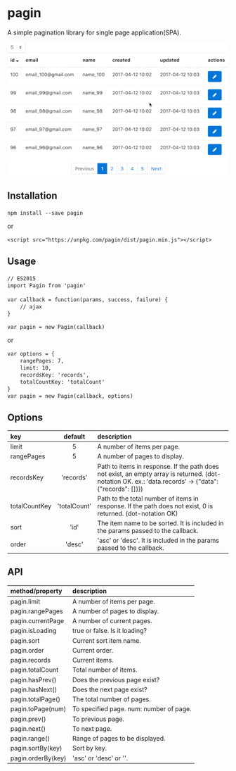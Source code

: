 # pagin

A simple pagination library for single page application(SPA).

![demo](./assets/demo.gif)

## Installation

```
npm install --save pagin
```

or

```
<script src="https://unpkg.com/pagin/dist/pagin.min.js"></script>
```

## Usage

```
// ES2015
import Pagin from 'pagin'

var callback = function(params, success, failure) {
    // ajax
}
```

```
var pagin = new Pagin(callback)
```

or

```
var options = {
    rangePages: 7,
    limit: 10,
    recordsKey: 'records',
    totalCountKey: 'totalCount'
}
var pagin = new Pagin(callback, options)
```

## Options

| key           |   default    | description                                                                                                                                                   |
|:--------------|:------------:|:--------------------------------------------------------------------------------------------------------------------------------------------------------------|
| limit         |      5       | A number of items per page.                                                                                                                                   |
| rangePages    |      5       | A number of pages to display.                                                                                                                                 |
| recordsKey    |  'records'   | Path to items in response. If the path does not exist, an empty array is returned. (dot-notation OK. ex.: 'data.records' -> {"data": {"records": [<items>]}}) |
| totalCountKey | 'totalCount' | Path to the total number of items in response. If the path does not exist, 0 is returned. (dot-notation OK)                                                   |
| sort          |     'id'     | The item name to be sorted. It is included in the params passed to the callback.                                                                              |
| order         |    'desc'    | 'asc' or 'desc'. It is included in the params passed to the callback.                                                                                         |

## API

| method/property    | description                             |
|:-------------------|:----------------------------------------|
| pagin.limit        | A number of items per page.             |
| pagin.rangePages   | A number of pages to display.           |
| pagin.currentPage  | A number of current pages.              |
| pagin.isLoading    | true or false. Is it loading?           |
| pagin.sort         | Current sort item name.                 |
| pagin.order        | Current order.                          |
| pagin.records      | Current items.                          |
| pagin.totalCount   | Total number of items.                  |
| pagin.hasPrev()    | Does the previous page exist?           |
| pagin.hasNext()    | Does the next page exist?               |
| pagin.totalPage()  | The total number of pages.              |
| pagin.toPage(num)  | To specified page. num: number of page. |
| pagin.prev()       | To previous page.                       |
| pagin.next()       | To next page.                           |
| pagin.range()      | Range of pages to be displayed.         |
| pagin.sortBy(key)  | Sort by key.                            |
| pagin.orderBy(key) | 'asc' or 'desc' or ''.                  |
